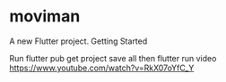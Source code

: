 # moviman

A new Flutter project.
Getting Started

Run flutter pub get
project save all
then flutter run
video
https://www.youtube.com/watch?v=RkX07oYfC_Y
